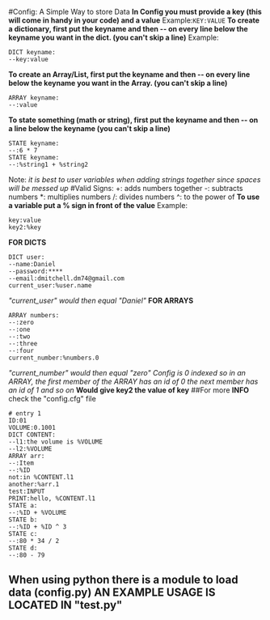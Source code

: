 #Config: A Simple Way to store Data
**In Config you must provide a key (this will come in handy in your code) and a value**
Example:```KEY:VALUE```
**To create a dictionary, first put the keyname and then -- on every line below the keyname you want in the dict. (you can't skip a line)**
Example:
```
DICT keyname:
--key:value
```
**To create an Array/List, first put the keyname and then -- on every line below the keyname you want in the Array. (you can't skip a line)**
```
ARRAY keyname:
--:value
```
**To state something (math or string), first put the keyname and then -- on a line below the keyname (you can't skip a line)**
```
STATE keyname:
--:6 * 7
STATE keyname:
--:%string1 + %string2
```
Note: *it is best to user variables when adding strings together since spaces will be messed up*
#Valid Signs:
        +: adds numbers together
        -: subtracts numbers
        *: multiplies numbers
        /: divides numbers
        ^: to the power of
**To use a variable put a % sign in front of the value**
Example:
```
key:value
key2:%key
```
**FOR DICTS**
```
DICT user:
--name:Daniel
--password:****
--email:dmitchell.dm74@gmail.com
current_user:%user.name
```
*"current_user" would then equal "Daniel"*
**FOR ARRAYS**
```
ARRAY numbers:
--:zero
--:one
--:two
--:three
--:four
current_number:%numbers.0
```
*"current_number" would then equal "zero"*
*Config is 0 indexed so in an ARRAY, the first member of the ARRAY has an id of 0 the next member has an id of 1 and so on*
**Would give key2 the value of key**
##For more **INFO** check the "config.cfg" file
```
# entry 1
ID:01
VOLUME:0.1001
DICT CONTENT:
--l1:the volume is %VOLUME
--l2:%VOLUME
ARRAY arr:
--:Item
--:%ID
not:in %CONTENT.l1
another:%arr.1
test:INPUT
PRINT:hello, %CONTENT.l1
STATE a:
--:%ID + %VOLUME
STATE b:
--:%ID + %ID ^ 3
STATE c:
--:80 * 34 / 2
STATE d:
--:80 - 79
```

## When using python there is a module to load data (config.py) AN EXAMPLE USAGE IS LOCATED IN "test.py"
